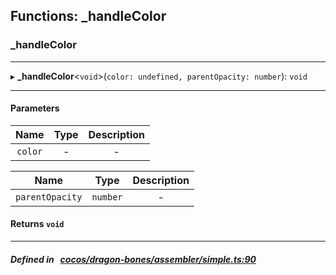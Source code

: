 ## Functions: _handleColor

### _handleColor


___
▸ **_handleColor**<`void`\>(`color: undefined, parentOpacity: number`): `void`
___


#### Parameters

| Name | Type | Description |
| :------: | :------: | :------: |
| `color` | - | - |

| Name | Type | Description |
| :------: | :------: | :------: |
| `parentOpacity` | `number` | - |


#### Returns `void` 
___


##### Defined in &nbsp;   [cocos/dragon-bones/assembler/simple.ts:90](https://github.com/cocos-creator/engine/blob/c7bf6b8a9/cocos/dragon-bones/assembler/simple.ts#L90)&nbsp;
